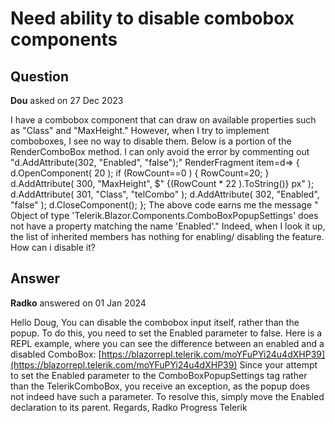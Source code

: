 # Need ability to disable combobox components

## Question

**Dou** asked on 27 Dec 2023

I have a combobox component that can draw on available properties such as "Class" and "MaxHeight." However, when I try to implement comboboxes, I see no way to disable them. Below is a portion of the RenderComboBox method. I can only avoid the error by commenting out "d.AddAttribute(302, "Enabled", "false");" RenderFragment item=d=>
{
d.OpenComponent<ComboBoxPopupSettings>( 20 ); if (RowCount==0 ) { RowCount=20; }
d.AddAttribute( 300, "MaxHeight", $" {(RowCount * 22 ).ToString()} px" );
d.AddAttribute( 301, "Class", "telCombo" );
d.AddAttribute( 302, "Enabled", "false" );
d.CloseComponent();
}; The above code earns me the message " Object of type 'Telerik.Blazor.Components.ComboBoxPopupSettings' does not have a property matching the name 'Enabled'." Indeed, when I look it up, the list of inherited members has nothing for enabling/ disabling the feature. How can i disable it?

## Answer

**Radko** answered on 01 Jan 2024

Hello Doug, You can disable the combobox input itself, rather than the popup. To do this, you need to set the Enabled parameter to false. Here is a REPL example, where you can see the difference between an enabled and a disabled ComboBox: [https://blazorrepl.telerik.com/moYFuPYi24u4dXHP39](https://blazorrepl.telerik.com/moYFuPYi24u4dXHP39) Since your attempt to set the Enabled parameter to the ComboBoxPopupSettings tag rather than the TelerikComboBox, you receive an exception, as the popup does not indeed have such a parameter. To resolve this, simply move the Enabled declaration to its parent. Regards, Radko Progress Telerik
